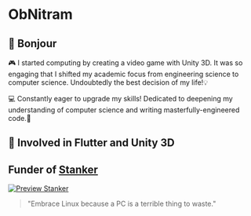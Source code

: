 # ObNitram

## 🥖 Bonjour

🎮 I started computing by creating a video game with Unity 3D. It was so engaging that I shifted my academic focus from engineering science to computer science. Undoubtedly the best decision of my life!💡

💻 Constantly eager to upgrade my skills! Dedicated to deepening my understanding of computer science and writing masterfully-engineered code.🚀

## 📱 Involved in Flutter and Unity 3D

## Funder of [Stanker](https://stanker.cloud)

[![Preview Stanker](https://stanker.cloud/thumbnail.png)](https://stanker.cloud)

<!-- ## 🏰 I am currently working on an ERP suite with Flutter! -->

> "Embrace Linux because a PC is a terrible thing to waste."

<!-- 
=== 🏰 I’m currently working on a Unity 3D mobile game!
image:<https://github-readme-stats.vercel.app/api?username=obnitram[link="https://github.com/obnitram/github-readme-stats>"]

**ObNitram/ObNitram** is a ✨ _special_ ✨ repository because its `README.adoc` (this file) appears on your GitHub profile.

Here are some ideas to get you started:

- 🌱 I’m currently learning ...
- 👯 I’m looking to collaborate on ...
- 🤔 I’m looking for help with ...
- 💬 Ask me about ...
- 📫 How to reach me: ...
- 😄 Pronouns: ...
- ⚡ Fun fact: ... 
-->
